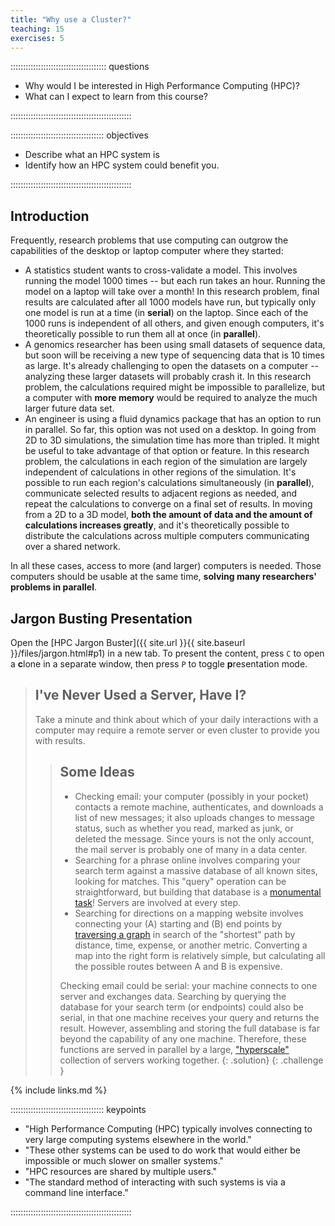 ```yaml
---
title: "Why use a Cluster?"
teaching: 15
exercises: 5
---
```


:::::::::::::::::::::::::::::::::::::: questions 

- Why would I be interested in High Performance Computing (HPC)?
- What can I expect to learn from this course?

::::::::::::::::::::::::::::::::::::::::::::::::

::::::::::::::::::::::::::::::::::::: objectives

- Describe what an HPC system is
- Identify how an HPC system could benefit you.

::::::::::::::::::::::::::::::::::::::::::::::::

## Introduction

Frequently, research problems that use computing can outgrow the capabilities
of the desktop or laptop computer where they started:

* A statistics student wants to cross-validate a model. This involves running
  the model 1000 times -- but each run takes an hour. Running the model on
  a laptop will take over a month! In this research problem, final results are
  calculated after all 1000 models have run, but typically only one model is
  run at a time (in __serial__) on the laptop. Since each of the 1000 runs is
  independent of all others, and given enough computers, it's theoretically
  possible to run them all at once (in __parallel__).
* A genomics researcher has been using small datasets of sequence data, but
  soon will be receiving a new type of sequencing data that is 10 times as
  large. It's already challenging to open the datasets on a computer --
  analyzing these larger datasets will probably crash it. In this research
  problem, the calculations required might be impossible to parallelize, but a
  computer with __more memory__ would be required to analyze the much larger
  future data set.
* An engineer is using a fluid dynamics package that has an option to run in
  parallel. So far, this option was not used on a desktop. In going from 2D
  to 3D simulations, the simulation time has more than tripled. It might be
  useful to take advantage of that option or feature. In this research problem,
  the calculations in each region of the simulation are largely independent of
  calculations in other regions of the simulation. It's possible to run each
  region's calculations simultaneously (in __parallel__), communicate selected
  results to adjacent regions as needed, and repeat the calculations to
  converge on a final set of results. In moving from a 2D to a 3D model, __both
  the amount of data and the amount of calculations increases greatly__, and
  it's theoretically possible to distribute the calculations across multiple
  computers communicating over a shared network.

In all these cases, access to more (and larger) computers is needed. Those
computers should be usable at the same time, __solving many researchers'
problems in parallel__.

## Jargon Busting Presentation

Open the [HPC Jargon Buster]({{ site.url }}{{ site.baseurl }}/files/jargon.html#p1)
in a new tab. To present the content, press `C` to open a **c**lone in a
separate window, then press `P` to toggle **p**resentation mode.

> ## I've Never Used a Server, Have I?
>
> Take a minute and think about which of your daily interactions with a
> computer may require a remote server or even cluster to provide you with
> results.
>
> > ## Some Ideas
> >
> > * Checking email: your computer (possibly in your pocket) contacts a remote
> >   machine, authenticates, and downloads a list of new messages; it also
> >   uploads changes to message status, such as whether you read, marked as
> >   junk, or deleted the message. Since yours is not the only account, the
> >   mail server is probably one of many in a data center.
> > * Searching for a phrase online involves comparing your search term against
> >   a massive database of all known sites, looking for matches. This "query"
> >   operation can be straightforward, but building that database is a
> >   [monumental task][mapreduce]! Servers are involved at every step.
> > * Searching for directions on a mapping website involves connecting your
> >   (A) starting and (B) end points by [traversing a graph][dijkstra] in
> >   search of the "shortest" path by distance, time, expense, or another
> >   metric. Converting a map into the right form is relatively simple, but
> >   calculating all the possible routes between A and B is expensive.
> >
> > Checking email could be serial: your machine connects to one server and
> > exchanges data. Searching by querying the database for your search term (or
> > endpoints) could also be serial, in that one machine receives your query
> > and returns the result. However, assembling and storing the full database
> > is far beyond the capability of any one machine. Therefore, these functions
> > are served in parallel by a large, ["hyperscale"][hyperscale] collection of
> > servers working together.
> {: .solution}
{: .challenge }

{% include links.md %}

[dijkstra]: https://en.wikipedia.org/wiki/Dijkstra%27s_algorithm
[hyperscale]: https://en.wikipedia.org/wiki/Hyperscale_computing
[mapreduce]: https://en.wikipedia.org/wiki/MapReduce

::::::::::::::::::::::::::::::::::::: keypoints 

- "High Performance Computing (HPC) typically involves connecting to very large
  computing systems elsewhere in the world."
- "These other systems can be used to do work that would either be impossible
  or much slower on smaller systems."
- "HPC resources are shared by multiple users."
- "The standard method of interacting with such systems is via a command line
  interface."

::::::::::::::::::::::::::::::::::::::::::::::::

[r-markdown]: https://rmarkdown.rstudio.com/

